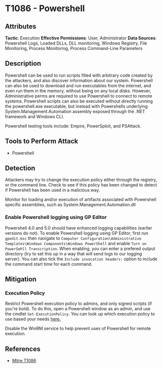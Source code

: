 # T1086 - Powershell

## Attributes

**Tactic**: Execution
**Effective Permissions**: User, Administrator
**Data Sources**: Powershell Logs, Loaded DLLs, DLL monitoring, Windows Registry, File Monitoring, Process Monitoring, Process Command-Line Parameters

## Description

Powershell can be used to run scripts filled with arbitrary code created by the attackers, and also discover information about our system.  Powershell can also be used to download and run executables from the internet, and even run them in the memory, without being on any local disks. However, Administrative perms are required to use Powershell to connect to remote systems. Powershell scripts can also be executed without directly running the powershell.exe executable, but instead with Powershells underlying System.Management.Automation assembly exposed through the .NET framework and Windows CLI.  

Powershell testing tools include: Empire, PowerSploit, and PSAttack.

## Tools to Perform Attack

- Powershell

## Detection

Attackers may try to change the execution policy either through the registry, or the command line. Check to see if this policy has been changed to detect if Powershell has been used in a malicious way.

Monitor for loading and/or execution of artifacts associated with Powershell specific assemblies, such as System.Management.Automation.dll

### Enable Powershell logging using GP Editor

Powershell 4.0 and 5.0 should have enhanced logging capabilities (earlier versions do not). To enable Powershell logging using GP Editor, first run `gpedit.msc` then navigate to `Computer Configuration\Administrative Templates\Windows Components\Windows PowerShell` and enable `Turn on PowerSehll Transcription`. When enabling, you can enter a prefered output directory (try to set this up in a way that will send logs to our logging server). You can also tick the `Include invocation headers:` option to include the command start time for each command.  

## Mitigation

### Execution Policy

Restrict Powershell execution policy to admins, and only signed scripts (if you're bold). To do this, open a Powershell window as an admin, and use the cmdlet `Set-ExecutionPolicy`. You can look up which execution policy to use based your needs [here.](https://docs.microsoft.com/en-us/powershell/module/microsoft.powershell.core/about/about_execution_policies?view=powershell-6)

Disable the WinRM service to help prevent uses of Powershell for remote execution.

## References

- [Mitre T1086](https://attack.mitre.org/techniques/T1086/)
